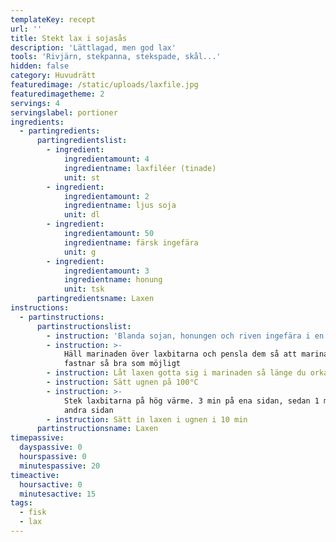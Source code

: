 ```yaml
---
templateKey: recept
url: ''
title: Stekt lax i sojasås
description: 'Lättlagad, men god lax'
tools: 'Rivjärn, stekpanna, stekspade, skål...'
hidden: false
category: Huvudrätt
featuredimage: /static/uploads/laxfile.jpg
featuredimagetheme: 2
servings: 4
servingslabel: portioner
ingredients:
  - partingredients:
      partingredientslist:
        - ingredient:
            ingredientamount: 4
            ingredientname: laxfiléer (tinade)
            unit: st
        - ingredient:
            ingredientamount: 2
            ingredientname: ljus soja
            unit: dl
        - ingredient:
            ingredientamount: 50
            ingredientname: färsk ingefära
            unit: g
        - ingredient:
            ingredientamount: 3
            ingredientname: honung
            unit: tsk
      partingredientsname: Laxen
instructions:
  - partinstructions:
      partinstructionslist:
        - instruction: 'Blanda sojan, honungen och riven ingefära i en skål'
        - instruction: >-
            Häll marinaden över laxbitarna och pensla dem så att marinaden
            fastnar så bra som möjligt
        - instruction: Låt laxen gotta sig i marinaden så länge du orkar vänta
        - instruction: Sätt ugnen på 100°C
        - instruction: >-
            Stek laxbitarna på hög värme. 3 min på ena sidan, sedan 1 min på
            andra sidan
        - instruction: Sätt in laxen i ugnen i 10 min
      partinstructionsname: Laxen
timepassive:
  dayspassive: 0
  hourspassive: 0
  minutespassive: 20
timeactive:
  hoursactive: 0
  minutesactive: 15
tags:
  - fisk
  - lax
---
```

